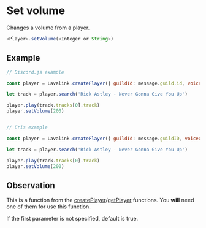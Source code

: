 # Set volume

  Changes a volume from a player.

  ```js
  <Player>.setVolume(<Integer or String>)
  ```

## Example


  ```js
  // Discord.js example
  
  const player = Lavalink.createPlayer({ guildId: message.guild.id, voiceChannelId: message.member.voice.channel.id })
  
  let track = player.search('Rick Astley - Never Gonna Give You Up')

  player.play(track.tracks[0].track)
  player.setVolume(200)
  
  
  // Eris example
  
  const player = Lavalink.createPlayer({ guildId: message.guildID, voiceChannelId: message.member.voiceState.channelID })
  
  let track = player.search('Rick Astley - Never Gonna Give You Up')

  player.play(track.tracks[0].track)
  player.setVolume(200)
  ```
  
  ## Observation

  This is a function from the [createPlayer](docs/createPlayer.md)/[getPlayer](docs/getPlayer.md) functions. You **will** need one of them for use this function.
  
  If the first parameter is not specified, default is true.
  
